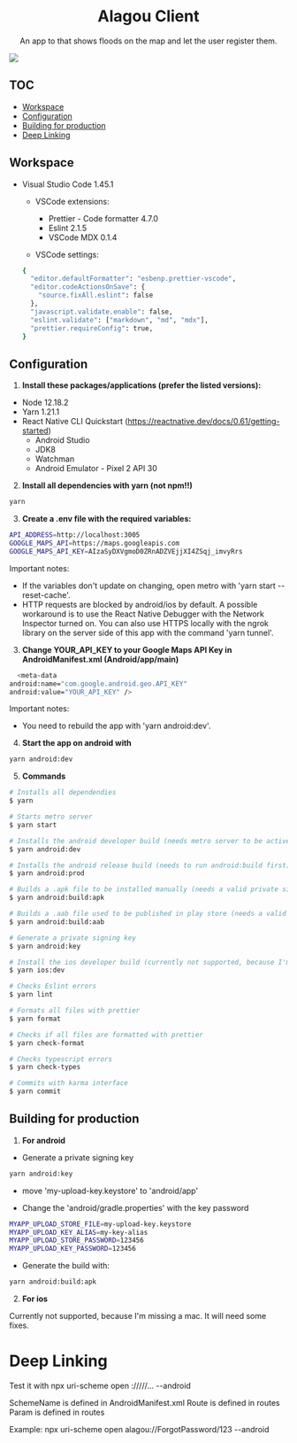 <h1 align="center">
  Alagou Client
</h1>

<p align="center">
 An app to that shows floods on the map and let the user register them.
</p>

<a align="center" href="./CHANGELOG.md">
  <img src="https://img.shields.io/badge/version-0.0.1-blue" />
</a>

## TOC

- [Workspace](#workspace)
- [Configuration](#configuration)
- [Building for production](#building-for-production)
- [Deep Linking](#deep-linking)

## Workspace

- Visual Studio Code 1.45.1

  - VSCode extensions:

    - Prettier - Code formatter 4.7.0
    - Eslint 2.1.5
    - VSCode MDX 0.1.4

  - VSCode settings:

  ```sh
  {
    "editor.defaultFormatter": "esbenp.prettier-vscode",
    "editor.codeActionsOnSave": {
      "source.fixAll.eslint": false
    },
    "javascript.validate.enable": false,
    "eslint.validate": ["markdown", "md", "mdx"],
    "prettier.requireConfig": true,
  }
  ```

## Configuration

1. **Install these packages/applications (prefer the listed versions):**

- Node 12.18.2
- Yarn 1.21.1
- React Native CLI Quickstart (<https://reactnative.dev/docs/0.61/getting-started>)
  - Android Studio
  - JDK8
  - Watchman
  - Android Emulator - Pixel 2 API 30

2. **Install all dependencies with yarn (not npm!!)**

```sh
yarn
```

3. **Create a .env file with the required variables:**

```sh
API_ADDRESS=http://localhost:3005
GOOGLE_MAPS_API=https://maps.googleapis.com
GOOGLE_MAPS_API_KEY=AIzaSyDXVgmoD0ZRnADZVEjjXI4ZSqj_imvyRrs
```

Important notes:

- If the variables don't update on changing, open metro with 'yarn start --reset-cache'.
- HTTP requests are blocked by android/ios by default. A possible workaround is to use the React Native Debugger with the Network Inspector turned on. You can also use HTTPS locally with the ngrok library on the server side of this app with the command 'yarn tunnel'.

3. **Change YOUR_API_KEY to your Google Maps API Key in AndroidManifest.xml (Android/app/main)**

```bash
  <meta-data
android:name="com.google.android.geo.API_KEY"
android:value="YOUR_API_KEY" />
```

Important notes:

- You need to rebuild the app with 'yarn android:dev'.

4. **Start the app on android with**

```sh
yarn android:dev
```

5. **Commands**

```bash
# Installs all dependendies
$ yarn

# Starts metro server
$ yarn start

# Installs the android developer build (needs metro server to be active) (you need to unistall the prod app before trying to install this)
$ yarn android:dev

# Installs the android release build (needs to run android:build first) (you need to unistall the dev app before trying to install this)
$ yarn android:prod

# Builds a .apk file to be installed manually (needs a valid private signing key)
$ yarn android:build:apk

# Builds a .aab file used to be published in play store (needs a valid private signing key)
$ yarn android:build:aab

# Generate a private signing key
$ yarn android:key

# Install the ios developer build (currently not supported, because I'm missing a mac. It will need some fixes)
$ yarn ios:dev

# Checks Eslint errors
$ yarn lint

# Formats all files with prettier
$ yarn format

# Checks if all files are formatted with prettier
$ yarn check-format

# Checks typescript errors
$ yarn check-types

# Commits with karma interface
$ yarn commit
```

## Building for production

1. **For android**

- Generate a private signing key

```bash
yarn android:key
```

- move 'my-upload-key.keystore' to 'android/app'

- Change the 'android/gradle.properties' with the key password

```bash
MYAPP_UPLOAD_STORE_FILE=my-upload-key.keystore
MYAPP_UPLOAD_KEY_ALIAS=my-key-alias
MYAPP_UPLOAD_STORE_PASSWORD=123456
MYAPP_UPLOAD_KEY_PASSWORD=123456
```

- Generate the build with:

```bash
yarn android:build:apk
```

2. **For ios**

Currently not supported, because I'm missing a mac. It will need some fixes.

# Deep Linking

Test it with npx uri-scheme open <schemeName>://<Route>/<Param>/<Param>/... --android

SchemeName is defined in AndroidManifest.xml
Route is defined in routes
Param is defined in routes

Example: npx uri-scheme open alagou://ForgotPassword/123 --android
